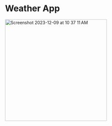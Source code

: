 # Weather App

<img width="334" alt="Screenshot 2023-12-09 at 10 37 11 AM" src="https://github.com/Rohitlovewanshi/WeatherApp/assets/38532316/e8e9fa09-d27e-410d-a1ec-986cbab328c5">
